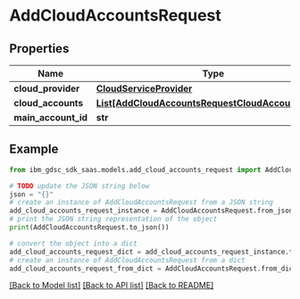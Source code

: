 # AddCloudAccountsRequest


## Properties

Name | Type | Description | Notes
------------ | ------------- | ------------- | -------------
**cloud_provider** | [**CloudServiceProvider**](CloudServiceProvider.md) |  | 
**cloud_accounts** | [**List[AddCloudAccountsRequestCloudAccountsInner]**](AddCloudAccountsRequestCloudAccountsInner.md) |  | 
**main_account_id** | **str** |  | [optional] 

## Example

```python
from ibm_gdsc_sdk_saas.models.add_cloud_accounts_request import AddCloudAccountsRequest

# TODO update the JSON string below
json = "{}"
# create an instance of AddCloudAccountsRequest from a JSON string
add_cloud_accounts_request_instance = AddCloudAccountsRequest.from_json(json)
# print the JSON string representation of the object
print(AddCloudAccountsRequest.to_json())

# convert the object into a dict
add_cloud_accounts_request_dict = add_cloud_accounts_request_instance.to_dict()
# create an instance of AddCloudAccountsRequest from a dict
add_cloud_accounts_request_from_dict = AddCloudAccountsRequest.from_dict(add_cloud_accounts_request_dict)
```
[[Back to Model list]](../README.md#documentation-for-models) [[Back to API list]](../README.md#documentation-for-api-endpoints) [[Back to README]](../README.md)


